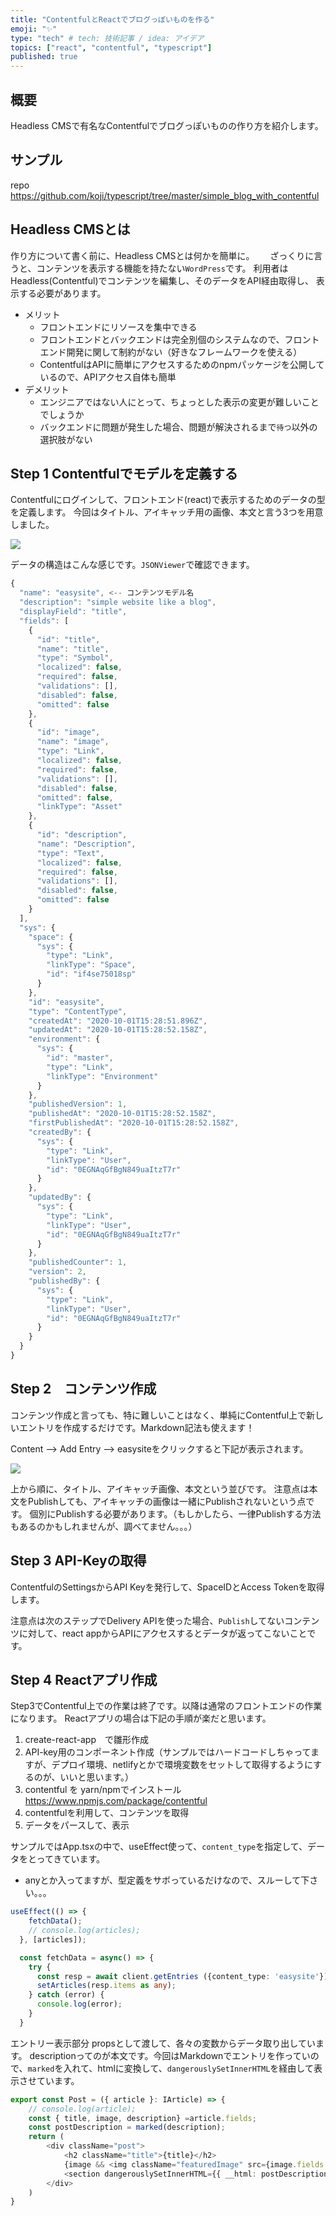 ```yaml
---
title: "ContentfulとReactでブログっぽいものを作る"
emoji: "✨"
type: "tech" # tech: 技術記事 / idea: アイデア
topics: ["react", "contentful", "typescript"]
published: true
---
```


## 概要
Headless CMSで有名なContentfulでブログっぽいものの作り方を紹介します。

## サンプル
repo https://github.com/koji/typescript/tree/master/simple_blog_with_contentful

## Headless CMSとは
作り方について書く前に、Headless CMSとは何かを簡単に。　　
ざっくりに言うと、コンテンツを表示する機能を持たない`WordPress`です。
利用者はHeadless(Contentful)でコンテンツを編集し、そのデータをAPI経由取得し、
表示する必要があります。  
- メリット
  -  フロントエンドにリソースを集中できる
  -  フロントエンドとバックエンドは完全別個のシステムなので、フロントエンド開発に関して制約がない（好きなフレームワークを使える）
  -  ContentfulはAPIに簡単にアクセスするためのnpmパッケージを公開しているので、APIアクセス自体も簡単
- デメリット
  - エンジニアではない人にとって、ちょっとした表示の変更が難しいことでしょうか
  - バックエンドに問題が発生した場合、問題が解決されるまで`待つ`以外の選択肢がない


## Step 1 Contentfulでモデルを定義する
Contentfulにログインして、フロントエンド(react)で表示するためのデータの型を定義します。
今回はタイトル、アイキャッチ用の画像、本文と言う3つを用意しました。

![](https://storage.googleapis.com/zenn-user-upload/31dk6whf0rtz2s0sspgb324j1tb8)

データの構造はこんな感じです。`JSONViewer`で確認できます。
```js
{
  "name": "easysite", <-- コンテンツモデル名
  "description": "simple website like a blog",
  "displayField": "title",
  "fields": [
    {
      "id": "title",
      "name": "title",
      "type": "Symbol",
      "localized": false,
      "required": false,
      "validations": [],
      "disabled": false,
      "omitted": false
    },
    {
      "id": "image",
      "name": "image",
      "type": "Link",
      "localized": false,
      "required": false,
      "validations": [],
      "disabled": false,
      "omitted": false,
      "linkType": "Asset"
    },
    {
      "id": "description",
      "name": "Description",
      "type": "Text",
      "localized": false,
      "required": false,
      "validations": [],
      "disabled": false,
      "omitted": false
    }
  ],
  "sys": {
    "space": {
      "sys": {
        "type": "Link",
        "linkType": "Space",
        "id": "if4se75018sp"
      }
    },
    "id": "easysite",
    "type": "ContentType",
    "createdAt": "2020-10-01T15:28:51.896Z",
    "updatedAt": "2020-10-01T15:28:52.158Z",
    "environment": {
      "sys": {
        "id": "master",
        "type": "Link",
        "linkType": "Environment"
      }
    },
    "publishedVersion": 1,
    "publishedAt": "2020-10-01T15:28:52.158Z",
    "firstPublishedAt": "2020-10-01T15:28:52.158Z",
    "createdBy": {
      "sys": {
        "type": "Link",
        "linkType": "User",
        "id": "0EGNAqGfBgN849uaItzT7r"
      }
    },
    "updatedBy": {
      "sys": {
        "type": "Link",
        "linkType": "User",
        "id": "0EGNAqGfBgN849uaItzT7r"
      }
    },
    "publishedCounter": 1,
    "version": 2,
    "publishedBy": {
      "sys": {
        "type": "Link",
        "linkType": "User",
        "id": "0EGNAqGfBgN849uaItzT7r"
      }
    }
  }
}
```


## Step 2　コンテンツ作成
コンテンツ作成と言っても、特に難しいことはなく、単純にContentful上で新しいエントリを作成するだけです。Markdown記法も使えます！

Content --> Add Entry --> easysiteをクリックすると下記が表示されます。

![](https://storage.googleapis.com/zenn-user-upload/epdrlxigvy5okcqot4r9f0cpv6p1)

上から順に、タイトル、アイキャッチ画像、本文という並びです。
注意点は本文をPublishしても、アイキャッチの画像は一緒にPublishされないという点です。
個別にPublishする必要があります。（もしかしたら、一律Publishする方法もあるのかもしれませんが、調べてません。。。）

## Step 3 API-Keyの取得
ContentfulのSettingsからAPI Keyを発行して、SpaceIDとAccess Tokenを取得します。

注意点は次のステップでDelivery APIを使った場合、`Publish`してないコンテンツに対して、react appからAPIにアクセスするとデータが返ってこないことです。


## Step 4 Reactアプリ作成
Step3でContentful上での作業は終了です。以降は通常のフロントエンドの作業になります。
Reactアプリの場合は下記の手順が楽だと思います。
1. create-react-app　で雛形作成
2. API-key用のコンポーネント作成（サンプルではハードコードしちゃってますが、デプロイ環境、netlifyとかで環境変数をセットして取得するようにするのが、いいと思います。）
3. contentful を yarn/npmでインストール  
   https://www.npmjs.com/package/contentful  
4. contentfulを利用して、コンテンツを取得
5. データをパースして、表示

サンプルではApp.tsxの中で、useEffect使って、`content_type`を指定して、データをとってきています。
* anyとか入ってますが、型定義をサボっているだけなので、スルーして下さい。。。

```ts
useEffect(() => {
    fetchData();
    // console.log(articles);
  }, [articles]);

  const fetchData = async() => {
    try {
      const resp = await client.getEntries ({content_type: 'easysite'});
      setArticles(resp.items as any);
    } catch (error) {
      console.log(error);
    }
  }
```

エントリー表示部分
propsとして渡して、各々の変数からデータ取り出しています。
descriptionってのが本文です。今回はMarkdownでエントリを作っていので、`marked`を入れて、htmlに変換して、`dangerouslySetInnerHTML`を経由して表示させています。
```ts
export const Post = ({ article }: IArticle) => {
    // console.log(article);
    const { title, image, description} =article.fields;
    const postDescription = marked(description);
    return (
        <div className="post">
            <h2 className="title">{title}</h2>
            {image && <img className="featuredImage" src={image.fields.file.url} alt={title} title={title} /> }
            <section dangerouslySetInnerHTML={{ __html: postDescription}} />
        </div>
    )
}
```
